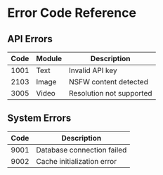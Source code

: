 # Error Code Reference

## API Errors
| Code | Module       | Description                  |
|------|--------------|------------------------------|
| 1001 | Text         | Invalid API key              |
| 2103 | Image        | NSFW content detected        |
| 3005 | Video        | Resolution not supported     |

## System Errors
| Code | Description                  |
|------|------------------------------|
| 9001 | Database connection failed   |
| 9002 | Cache initialization error  |
